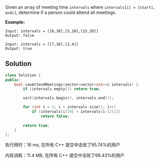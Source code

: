 Given an array of meeting time `intervals` where `intervals[i] = [starti, endi]`, determine if a person could attend all meetings.



**Example:**
```
Input: intervals = [[0,30],[5,10],[15,20]]
Output: false

Input: intervals = [[7,10],[2,4]]
Output: true
```

## Solution

```c++
class Solution {
public:
    bool canAttendMeetings(vector<vector<int>>& intervals) {
        if (intervals.empty()) return true;

        sort(intervals.begin(), intervals.end());

        for (int i = 1; i < intervals.size(); i++)
            if (intervals[i][0] < intervals[i-1][1])
                return false;
                
        return true;
    }
};
```

执行用时：16 ms, 在所有 C++ 提交中击败了95.74%的用户

内存消耗：11.4 MB, 在所有 C++ 提交中击败了66.43%的用户
